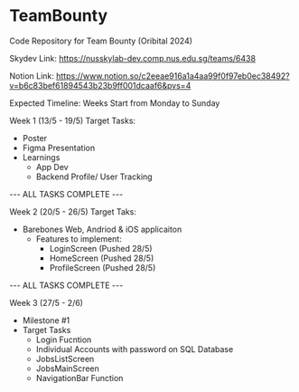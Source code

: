 # TeamBounty
Code Repository for Team Bounty (Oribital 2024)

Skydev Link:
https://nusskylab-dev.comp.nus.edu.sg/teams/6438

Notion Link: 
https://www.notion.so/c2eeae916a1a4aa99f0f97eb0ec38492?v=b6c83bef61894543b23b9ff001dcaaf6&pvs=4

Expected Timeline:
Weeks Start from Monday to Sunday

Week 1 (13/5 - 19/5)
Target Tasks:
  - Poster
  - Figma Presentation
  - Learnings
      - App Dev
      - Backend Profile/ User Tracking
  

--- ALL TASKS COMPLETE ---


Week 2 (20/5 - 26/5)
Target Taks:
- Barebones Web, Andriod & iOS applicaiton
  - Features to implement:
      - LoginScreen (Pushed 28/5)
      - HomeScreen (Pushed 28/5)
      - ProfileScreen (Pushed 28/5)

--- ALL TASKS COMPLETE ---


Week 3 (27/5 - 2/6) 
- Milestone #1
- Target Tasks
    - Login Fucntion
    - Individual Accounts with password on SQL Database
    - JobsListScreen
    - JobsMainScreen
    - NavigationBar Function


